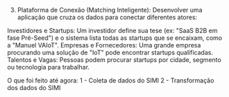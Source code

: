 3. Plataforma de Conexão (Matching Inteligente):
   Desenvolver uma aplicação que cruza os dados para conectar diferentes atores:

Investidores e Startups: Um investidor define sua tese (ex: "SaaS B2B em fase Pré-Seed") e o sistema lista todas as startups que se encaixam, como a "Manuel VAIoT".
Empresas e Fornecedores: Uma grande empresa procurando uma solução de "IoT" pode encontrar startups qualificadas.
Talentos e Vagas: Pessoas podem procurar startups por cidade, segmento ou tecnologia para trabalhar.

O que foi feito até agora:
1 - Coleta de dados do SIMI
2 - Transformação dos dados do SIMI
